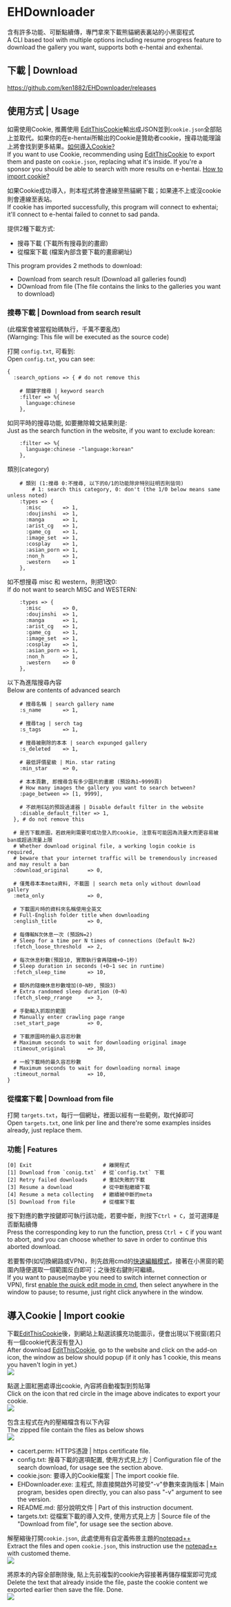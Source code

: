 # EHDownloader
含有許多功能、可斷點續傳，專門拿來下載熊貓網表裏站的小黑窗程式<br>
A CLI based tool with multiple options including resume progress feature to download the gallery you want, supports both e-hentai and exhentai.

## 下載 | Download
https://github.com/ken1882/EHDownloader/releases

## 使用方式 | Usage

如需使用Cookie, 推薦使用 [EditThisCookie](https://chrome.google.com/webstore/detail/editthiscookie/fngmhnnpilhplaeedifhccceomclgfbg)輸出成JSON並到`cookie.json`全部貼上並取代。如果你的在e-hentai所輸出的Cookie是贊助者cookie，搜尋功能理論上將會找到更多結果。[如何導入Cookie?](https://github.com/ken1882/EHDownloader/blob/master/README.md#%E5%B0%8E%E5%85%A5cookie--import-cookie)<br>
If you want to use Cookie, recommending using [EditThisCookie](https://chrome.google.com/webstore/detail/editthiscookie/fngmhnnpilhplaeedifhccceomclgfbg) to export them and paste on `cookie.json`, replacing what it's inside. If you're a sponsor you should be able to search with more results on e-hentai. [How to import cookie?](https://github.com/ken1882/EHDownloader/blob/master/README.md#%E5%B0%8E%E5%85%A5cookie--import-cookie)<br>

如果Cookie成功導入，則本程式將會連線至熊貓網下載；如果連不上或沒cookie則會連線至表站。<br>
If cookie has imported successfully, this program will connect to exhentai; it'll connect to e-hentai failed to connet to sad panda.

提供2種下載方式:
- 搜尋下載 (下載所有搜尋到的畫廊)
- 從檔案下載 (檔案內部含要下載的畫廊網址)

This program provides 2 methods to download:
- Download from search result (Download all galleries found)
- DOwnload from file (The file contains the links to the galleries you want to download)

### 搜尋下載 | Download from search result
(此檔案會被當程始碼執行，千萬不要亂改)<br>
(Warnging: This file will be executed as the source code)

打開 `config.txt`, 可看到:<br>
Open `config.txt`, you can see:<br>

	{
	  :search_options => { # do not remove this

		# 關鍵字搜尋 | keyword search
		:filter => %{
		  language:chinese
		},

如同平時的搜尋功能, 如要撇除韓文結果則是:<br>
Just as the search function in the website, if you want to exclude korean:<br>

		:filter => %{
		  language:chinese -"language:korean"
		},

類別(category)

		# 類別 (1:搜尋 0:不搜尋, 以下的0/1的功能除非特別註明否則皆同)
            # 1: search this category, 0: don't (the 1/0 below means same unless noted)
		:types => {
		  :misc       => 1,
		  :doujinshi  => 1,
		  :manga      => 1,
		  :arist_cg   => 1,
		  :game_cg    => 1,
		  :image_set  => 1,
		  :cosplay    => 1,
		  :asian_porn => 1,
		  :non_h      => 1,
		  :western    => 1
		},

如不想搜尋 misc 和 western，則把1改0:<br>
If do not want to search MISC and WESTERN:<br>

		:types => {
		  :misc       => 0,
		  :doujinshi  => 1,
		  :manga      => 1,
		  :arist_cg   => 1,
		  :game_cg    => 1,
		  :image_set  => 1,
		  :cosplay    => 1,
		  :asian_porn => 1,
		  :non_h      => 1,
		  :western    => 0
		},

以下為進階搜尋內容<br>
Below are contents of advanced search<br>

		# 搜尋名稱 | search gallery name
		:s_name       => 1,

		# 搜尋tag | serch tag
		:s_tags       => 1,

		# 搜尋被刪除的本本 | search expunged gallery
		:s_deleted    => 1,

		# 最低評價星級 | Min. star rating
		:min_star     => 0,

		# 本本頁數, 即搜尋含有多少圖片的畫廊 (預設為1~9999頁)
		# How many images the gallery you want to search between?
		:page_between => [1, 9999],
		
		# 不啟用E站的預設過濾器 | Disable default filter in the website
		:disable_default_filter => 1,
	  }, # do not remove this

	  # 是否下載原圖，若啟用則需要可成功登入的cookie, 注意有可能因為流量大而更容易被ban或超過流量上限
      # Whether download original file, a working login cookie is required, 
      # beware that your internet traffic will be tremendously increased and may result a ban
	  :download_original      => 0,

	  # 僅蒐尋本本meta資料, 不載圖 | search meta only without download gallery
	  :meta_only              => 0,

	  # 下載圖片時的資料夾名稱使用全英文
      # Full-English folder title when downloading
	  :english_title          => 0,

	  # 每傳輸N次休息一次 (預設N=2)
      # Sleep for a time per N times of connections (Default N=2)
	  :fetch_loose_threshold  => 2,

	  # 每次休息秒數(預設10, 實際執行會再隨機+0~1秒)
      # Sleep duration in seconds (+0~1 sec in runtime)
	  :fetch_sleep_time       => 10,

	  # 額外的隨機休息秒數增加(0~N秒, 預設3)
      # Extra randomed sleep duration (0~N)
	  :fetch_sleep_rrange     => 3,

	  # 手動輸入抓取的範圍
      # Manually enter crawling page range
	  :set_start_page         => 0,

	  # 下載原圖時的最久容忍秒數
      # Maximum seconds to wait for downloading original image
	  :timeout_original       => 30,

	  # 一般下載時的最久容忍秒數
      # Maximum seconds to wait for downloading normal image
	  :timeout_normal         => 10,
	}
  
### 從檔案下載 | Download from file
打開 `targets.txt`，每行一個網址，裡面以經有一些範例，取代掉即可<br>
Open `targets.txt`, one link per line and there're some examples insides already, just replace them.

### 功能 | Features

	[0] Exit                       # 離開程式
	[1] Download from `conig.txt`  # 從`config.txt` 下載
	[2] Retry failed downloads     # 重試失敗的下載
	[3] Resume a download          # 從中斷點繼續下載
	[4] Resume a meta collecting   # 繼續被中斷的meta
	[5] Download from file         # 從檔案下載
  
按下對應的數字按鍵即可執行該功能，若要中斷，則按下`Ctrl + C`，並可選擇是否斷點續傳<br>
Press the corresponding key to run the function, press `Ctrl + C` if you want to abort, and you can choose whether to save in order to continue this aborted download.

若要暫停(如切換網路或VPN)，則先啟用cmd的[快速編輯模式](https://answers.microsoft.com/zh-hant/windows/forum/windows_7-files/%E5%91%BD%E4%BB%A4%E6%8F%90%E7%A4%BA%E5%AD%97/97d2d0d2-ad06-410d-a297-cdc92b3feac8)，接著在小黑窗的範圍內隨便選取一個範圍反白即可；之後按右鍵則可繼續。<br>
If you want to pause(maybe you need to switch internet connection or VPN), first [enable the quick edit mode in cmd](https://www.google.com/search?q=how+to+enable+quick+edit+mode), then select anywhere in the window to pause; to resume, just right click anywhere in the window.

## 導入Cookie | Import cookie
下載[EditThisCookie](https://chrome.google.com/webstore/detail/editthiscookie/fngmhnnpilhplaeedifhccceomclgfbg)後，到網站上點選該擴充功能圖示，便會出現以下視窗(若只有一個cookie代表沒有登入)<br>
After download [EditThisCookie](https://chrome.google.com/webstore/detail/editthiscookie/fngmhnnpilhplaeedifhccceomclgfbg), go to the website and click on the add-on icon, the window as below should popup (if it only has 1 cookie, this means you haven't login in yet.)<br>
![](https://i.imgur.com/st92INr.png)<br>

點選上圖紅圈處導出cookie, 內容將自動複製到剪貼簿<br>
Click on the icon that red circle in the image above indicates to export your cookie.<br>
![](https://i.imgur.com/96HuIgw.png)

包含主程式在內的壓縮檔含有以下內容<br>
The zipped file contain the files as below shows<br>
![](https://i.imgur.com/HOBBO7Y.png)
* cacert.perm: HTTPS憑證 | https certificate file.
* config.txt: 搜尋下載的選項配置, 使用方式見上方 | Configuration file of the search download, for usage see the section above.
* cookie.json: 要導入的Cookie檔案 | The import cookie file.
* EHDownloader.exe: 主程式, 除直接開啟外可接受"-v"參數來查詢版本 | Main program, besides open directly, you can also pass "-v" argument to see the version.
* README.md: 部分說明文件 | Part of this instruction document.
* targets.txt: 從檔案下載的導入文件, 使用方式見上方 | Source file of the "Download from file", for usage see the section above.

解壓縮後打開`cookie.json`, 此處使用有自定義佈景主題的[notepad++](https://notepad-plus-plus.org/zh/)<br>
Extract the files and open `cookie.json`, this instruction use the [notepad++](https://notepad-plus-plus.org) with customed theme.<br>
![](https://i.imgur.com/Izg8mrE.png)

將原本的內容全部刪除後, 貼上先前複製的cookie內容接著再儲存檔案即可完成<br>
Delete the text that already inside the file, paste the cookie content we exported earlier then save the file. Done.<br>
![](https://i.imgur.com/AVIPvmS.png)
